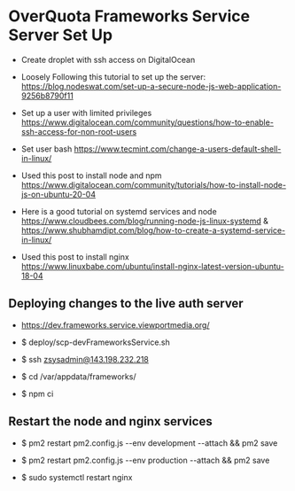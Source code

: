 # OverQuota Frameworks Service Server Set Up

- Create droplet with ssh access on DigitalOcean
  
- Loosely Following this tutorial to set up the server: <https://blog.nodeswat.com/set-up-a-secure-node-js-web-application-9256b8790f11>

- Set up a user with limited privileges <https://www.digitalocean.com/community/questions/how-to-enable-ssh-access-for-non-root-users>
  
- Set user bash <https://www.tecmint.com/change-a-users-default-shell-in-linux/>

- Used this post to install node and npm <https://www.digitalocean.com/community/tutorials/how-to-install-node-js-on-ubuntu-20-04>

- Here is a good tutorial on systemd services and node <https://www.cloudbees.com/blog/running-node-js-linux-systemd> & <https://www.shubhamdipt.com/blog/how-to-create-a-systemd-service-in-linux/>
  
- Used this post to install nginx <https://www.linuxbabe.com/ubuntu/install-nginx-latest-version-ubuntu-18-04>

## Deploying changes to the live auth server

- https://dev.frameworks.service.viewportmedia.org/

- $ deploy/scp-devFrameworksService.sh

- $ ssh zsysadmin@143.198.232.218

- $ cd /var/appdata/frameworks/

- $ npm ci
  
## Restart the node and nginx services

- $ pm2 restart pm2.config.js --env development --attach && pm2 save

- $ pm2 restart pm2.config.js --env production --attach && pm2 save

- $ sudo systemctl restart nginx

